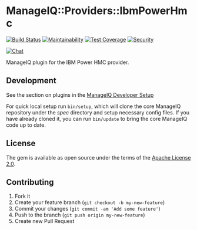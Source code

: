 # ManageIQ::Providers::IbmPowerHmc

[![Build Status](https://travis-ci.com/ManageIQ/manageiq-providers-ibm_power_hmc.svg?branch=master)](https://travis-ci.com/github/ManageIQ/manageiq-providers-ibm_power_hmc)
[![Maintainability](https://api.codeclimate.com/v1/badges/a10f4961070bc030e3cd/maintainability)](https://codeclimate.com/github/ManageIQ/manageiq-providers-ibm_power_hmc/maintainability)
[![Test Coverage](https://api.codeclimate.com/v1/badges/a10f4961070bc030e3cd/test_coverage)](https://codeclimate.com/github/ManageIQ/manageiq-providers-ibm_power_hmc/test_coverage)
[![Security](https://hakiri.io/github/ManageIQ/manageiq-providers-ibm_power_hmc/master.svg)](https://hakiri.io/github/ManageIQ/manageiq-providers-ibm_power_hmc/master)

[![Chat](https://badges.gitter.im/Join%20Chat.svg)](https://gitter.im/ManageIQ/manageiq-providers-ibm_power_hmc?utm_source=badge&utm_medium=badge&utm_campaign=pr-badge&utm_content=badge)

ManageIQ plugin for the IBM Power HMC provider.

## Development

See the section on plugins in the [ManageIQ Developer Setup](http://manageiq.org/docs/guides/developer_setup/plugins)

For quick local setup run `bin/setup`, which will clone the core ManageIQ repository under the *spec* directory and setup necessary config files. If you have already cloned it, you can run `bin/update` to bring the core ManageIQ code up to date.

## License

The gem is available as open source under the terms of the [Apache License 2.0](http://www.apache.org/licenses/LICENSE-2.0).

## Contributing

1. Fork it
2. Create your feature branch (`git checkout -b my-new-feature`)
3. Commit your changes (`git commit -am 'Add some feature'`)
4. Push to the branch (`git push origin my-new-feature`)
5. Create new Pull Request
